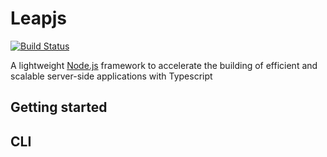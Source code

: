 # Leapjs

[![Build Status](https://travis-ci.org/WekanCompany/leapjs.svg?branch=master)](https://travis-ci.org/WekanCompany/leapjs)

A lightweight <a href="http://nodejs.org" target="_blank">Node.js</a> framework to accelerate the building of efficient and scalable server-side applications with Typescript

## Getting started

## CLI
